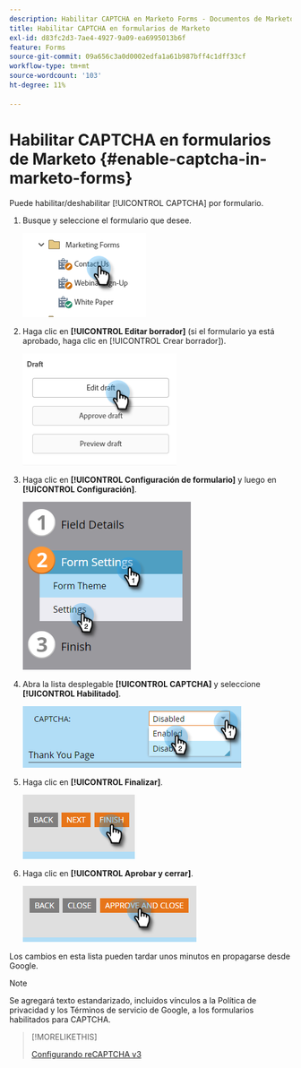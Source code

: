```yaml
---
description: Habilitar CAPTCHA en Marketo Forms - Documentos de Marketo - Documentación del producto
title: Habilitar CAPTCHA en formularios de Marketo
exl-id: d83fc2d3-7ae4-4927-9a09-ea6995013b6f
feature: Forms
source-git-commit: 09a656c3a0d0002edfa1a61b987bff4c1dff33cf
workflow-type: tm+mt
source-wordcount: '103'
ht-degree: 11%

---
```


# Habilitar CAPTCHA en formularios de Marketo {#enable-captcha-in-marketo-forms}

Puede habilitar/deshabilitar [!UICONTROL CAPTCHA] por formulario.

1. Busque y seleccione el formulario que desee.

   ![](assets/enable-captcha-in-marketo-forms-1.png)

1. Haga clic en **[!UICONTROL Editar borrador]** (si el formulario ya está aprobado, haga clic en [!UICONTROL Crear borrador]).

   ![](assets/enable-captcha-in-marketo-forms-2.png)

1. Haga clic en **[!UICONTROL Configuración de formulario]** y luego en **[!UICONTROL Configuración]**.

   ![](assets/enable-captcha-in-marketo-forms-3.png)

1. Abra la lista desplegable **[!UICONTROL CAPTCHA]** y seleccione **[!UICONTROL Habilitado]**.

   ![](assets/enable-captcha-in-marketo-forms-4.png)

1. Haga clic en **[!UICONTROL Finalizar]**.

   ![](assets/enable-captcha-in-marketo-forms-5.png)

1. Haga clic en **[!UICONTROL Aprobar y cerrar]**.

   ![](assets/enable-captcha-in-marketo-forms-6.png)

Los cambios en esta lista pueden tardar unos minutos en propagarse desde Google.

>[!NOTE]
>
>Se agregará texto estandarizado, incluidos vínculos a la Política de privacidad y los Términos de servicio de Google, a los formularios habilitados para CAPTCHA.

>[!MORELIKETHIS]
>
>[Configurando reCAPTCHA v3](/help/marketo/product-docs/demand-generation/forms/using-captcha/setting-up-recaptcha-v3.md)
